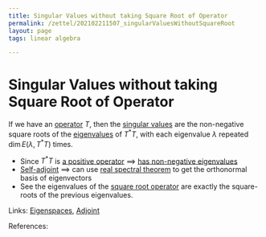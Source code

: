 ```yaml
---
title: Singular Values without taking Square Root of Operator
permalink: /zettel/202102211507_singularValuesWithoutSquareRoot
layout: page
tags: linear algebra

---
```

# Singular Values without taking Square Root of Operator

If we have an [operator](202102082104_operatorDefinition) $T$, then the [singular values](202102201841_singularValuesDefinition) are the 
non-negative square roots of the [eigenvalues](202102120912_eigenvalueDefinition) of $T^{\ast}T$, with each eigenvalue
$\lambda$ repeated $\mathrm{dim} \, E(\lambda, T^{\ast}T)$ times.

- Since $T^*T$ is [a positive operator](202102201207_positiveOperatorDefinition) $\implies$ [has non-negative eigenvalues](202102201218_equivalencesPositiveOperator)
- [Self-adjoint](202102162040_selfAdjointOperator) $\implies$ can use [real spectral theorem](202102191218_realSpectralTheorem) to get the orthonormal basis of eigenvectors
- See the eigenvalues of the [square root operator](202102201216_squareRootOperator) are exactly the square-roots of the previous eigenvalues.

Links: [Eigenspaces](202102141026_eigenspaceDefinition), [Adjoint](202102161843_adjointDefinition)

References: 

